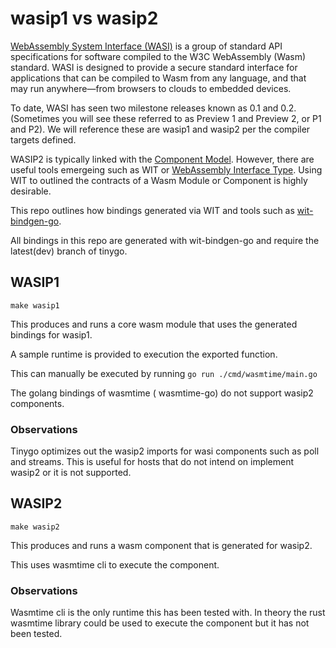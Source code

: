 # wasip1 vs wasip2 

[WebAssembly System Interface (WASI)](https://wasi.dev/) is a group of standard API specifications for software compiled to the W3C WebAssembly (Wasm) standard. WASI is designed to provide a secure standard interface for applications that can be compiled to Wasm from any language, and that may run anywhere—from browsers to clouds to embedded devices.

To date, WASI has seen two milestone releases known as 0.1 and 0.2. (Sometimes you will see these referred to as Preview 1 and Preview 2, or P1 and P2). We will reference these are wasip1 and wasip2 per the compiler targets defined. 

WASIP2 is typically linked with the [Component Model](https://component-model.bytecodealliance.org/). However, there are useful tools emergeing such as WIT or [WebAssembly Interface Type](https://component-model.bytecodealliance.org/design/wit.html). Using WIT to outlined the contracts of a Wasm Module or Component is highly desirable. 

This repo outlines how bindings generated via WIT and tools such as [wit-bindgen-go](https://github.com/ydnar/wasm-tools-go). 

All bindings in this repo are generated with wit-bindgen-go and require the latest(dev) branch of tinygo. 

## WASIP1 

`make wasip1` 

This produces and runs a core wasm module that uses the generated bindings for wasip1. 

A sample runtime is provided to execution the exported function. 

This can manually be executed by running `go run ./cmd/wasmtime/main.go` 

The golang bindings of wasmtime ( wasmtime-go) do not support wasip2 components. 

### Observations 

Tinygo optimizes out the wasip2 imports for wasi components such as poll and streams. This is useful for hosts that do not intend on implement wasip2 or it is not supported. 

## WASIP2 

`make wasip2` 

This produces and runs a wasm component that is generated for wasip2. 

This uses wasmtime cli to execute the component. 

### Observations 

Wasmtime cli is the only runtime this has been tested with. In theory the rust wasmtime library could be used to execute the component but it has not been tested. 